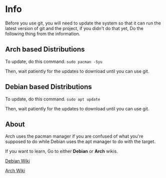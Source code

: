 # Info

Before you use git, you will need to update the system so that it can run the latest version
of git and the project, if you didn't do that yet, Do the following thing from the information.

## Arch based Distributions

To update, do this command.
`sudo pacman -Syu`

Then, wait patiently for the updates to download until you can use git.

## Debian based Distributions

To update, do this command.
`sudo apt update`

Then, wait patiently for the updates to download until you can use git.

## About

Arch uses the pacman manager if you are confused of what you're supposed to do
while Debian uses the apt manager to do with the target.

If you want to learn, Go to either **Debian** or **Arch** wikis.

[Debian Wiki](wiki.debian.org)

[Arch Wiki](wiki.archlinux.org)